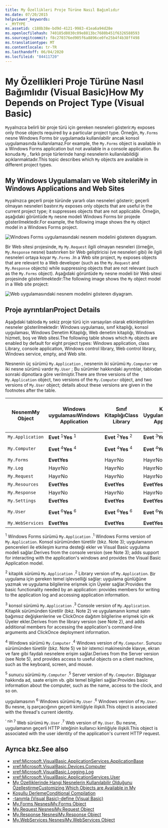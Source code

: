 ```yaml
---
title: My Özellikleri Proje Türüne Nasıl Bağımlıdır
ms.date: 07/20/2015
helpviewer_keywords:
- _MYTYPE
ms.assetid: c188b38e-bd9d-4121-9983-41ea6a94d28e
ms.openlocfilehash: 740185d8030c09e8813bc7680b451f6326588593
ms.sourcegitcommit: f8c270376ed905f6a8896ce0fe25b4f4b38ff498
ms.translationtype: MT
ms.contentlocale: tr-TR
ms.lasthandoff: 06/04/2020
ms.locfileid: "84411720"
---
```

# <a name="how-my-depends-on-project-type-visual-basic"></a><span data-ttu-id="e5617-102">My Özellikleri Proje Türüne Nasıl Bağımlıdır (Visual Basic)</span><span class="sxs-lookup"><span data-stu-id="e5617-102">How My Depends on Project Type (Visual Basic)</span></span>

<span data-ttu-id="e5617-103">`My`yalnızca belirli bir proje türü için gereken nesneleri gösterir.</span><span class="sxs-lookup"><span data-stu-id="e5617-103">`My` exposes only those objects required by a particular project type.</span></span> <span data-ttu-id="e5617-104">Örneğin, `My.Forms` nesne Windows Forms bir uygulamada kullanılabilir ancak konsol uygulamasında kullanılamaz.</span><span class="sxs-lookup"><span data-stu-id="e5617-104">For example, the `My.Forms` object is available in a Windows Forms application but not available in a console application.</span></span> <span data-ttu-id="e5617-105">Bu konuda `My` , farklı proje türlerinde hangi nesnelerin kullanılabildiği açıklanmaktadır.</span><span class="sxs-lookup"><span data-stu-id="e5617-105">This topic describes which `My` objects are available in different project types.</span></span>  
  
## <a name="my-in-windows-applications-and-web-sites"></a><span data-ttu-id="e5617-106">My Windows Uygulamaları ve Web siteleri</span><span class="sxs-lookup"><span data-stu-id="e5617-106">My in Windows Applications and Web Sites</span></span>  

 <span data-ttu-id="e5617-107">`My`yalnızca geçerli proje türünde yararlı olan nesneleri gösterir; geçerli olmayan nesneleri bastırır.</span><span class="sxs-lookup"><span data-stu-id="e5617-107">`My` exposes only objects that are useful in the current project type; it suppresses objects that are not applicable.</span></span> <span data-ttu-id="e5617-108">Örneğin, aşağıdaki görüntüde `My` nesne modeli Windows Forms bir projede gösterilmektedir.</span><span class="sxs-lookup"><span data-stu-id="e5617-108">For example, the following image shows the `My` object model in a Windows Forms project.</span></span>  
  
 ![Windows Forms uygulamasındaki nesnem modelini gösteren diyagram.](./media/how-my-depends-on-project-type/my-object-model-windows-forms.png)  
  
 <span data-ttu-id="e5617-110">Bir Web sitesi projesinde, `My` `My.Request` ilgili olmayan nesneleri (örneğin, `My.Response` nesne) bastırırken bir Web geliştiricisi (ve nesneleri gibi) ile ilgili nesneleri ortaya koyar `My.Forms` .</span><span class="sxs-lookup"><span data-stu-id="e5617-110">In a Web site project, `My` exposes objects that are relevant to a Web developer (such as the `My.Request` and `My.Response` objects) while suppressing objects that are not relevant (such as the `My.Forms` object).</span></span> <span data-ttu-id="e5617-111">Aşağıdaki görüntüde `My` nesne modeli bir Web sitesi projesinde gösterilmektedir:</span><span class="sxs-lookup"><span data-stu-id="e5617-111">The following image shows the `My` object model in a Web site project:</span></span>  
  
 ![Web uygulamasındaki nesnem modelini gösteren diyagram.](./media/how-my-depends-on-project-type/my-object-model-web.png)  
  
## <a name="project-details"></a><span data-ttu-id="e5617-113">Proje ayrıntıları</span><span class="sxs-lookup"><span data-stu-id="e5617-113">Project Details</span></span>  

 <span data-ttu-id="e5617-114">Aşağıdaki tabloda `My` sekiz proje türü için varsayılan olarak etkinleştirilen nesneler gösterilmektedir: Windows uygulaması, sınıf kitaplığı, konsol uygulaması, Windows Denetim Kitaplığı, Web denetim kitaplığı, Windows hizmeti, boş ve Web sitesi.</span><span class="sxs-lookup"><span data-stu-id="e5617-114">The following table shows which `My` objects are enabled by default for eight project types: Windows application, class Library, console application, Windows control library, Web control library, Windows service, empty, and Web site.</span></span>  
  
 <span data-ttu-id="e5617-115">Nesnenin üç sürümü `My.Application` , nesnenin iki sürümü `My.Computer` ve iki nesne sürümü vardır `My.User` ; Bu sürümler hakkındaki ayrıntılar, tablodan sonraki dipnotlara göre verilmiştir.</span><span class="sxs-lookup"><span data-stu-id="e5617-115">There are three versions of the `My.Application` object, two versions of the `My.Computer` object, and two versions of `My.User` object; details about these versions are given in the footnotes after the table.</span></span>  
  
|<span data-ttu-id="e5617-116">Nesnem</span><span class="sxs-lookup"><span data-stu-id="e5617-116">My Object</span></span>|<span data-ttu-id="e5617-117">Windows uygulaması</span><span class="sxs-lookup"><span data-stu-id="e5617-117">Windows Application</span></span>|<span data-ttu-id="e5617-118">Sınıf Kitaplığı</span><span class="sxs-lookup"><span data-stu-id="e5617-118">Class Library</span></span>|<span data-ttu-id="e5617-119">Konsol Uygulaması</span><span class="sxs-lookup"><span data-stu-id="e5617-119">Console Application</span></span>|<span data-ttu-id="e5617-120">Windows Denetim Kitaplığı</span><span class="sxs-lookup"><span data-stu-id="e5617-120">Windows Control Library</span></span>|<span data-ttu-id="e5617-121">Web Denetim Kitaplığı</span><span class="sxs-lookup"><span data-stu-id="e5617-121">Web Control Library</span></span>|<span data-ttu-id="e5617-122">Windows Hizmeti</span><span class="sxs-lookup"><span data-stu-id="e5617-122">Windows Service</span></span>|<span data-ttu-id="e5617-123">Olmamalıdır</span><span class="sxs-lookup"><span data-stu-id="e5617-123">Empty</span></span>|<span data-ttu-id="e5617-124">Web Sitesi</span><span class="sxs-lookup"><span data-stu-id="e5617-124">Web Site</span></span>|  
|---|---|---|---|---|---|---|---|---|  
|`My.Application`|<span data-ttu-id="e5617-125">**Evet** <sup>1</sup></span><span class="sxs-lookup"><span data-stu-id="e5617-125">**Yes** <sup>1</sup></span></span>|<span data-ttu-id="e5617-126">**Evet** <sup>2</sup></span><span class="sxs-lookup"><span data-stu-id="e5617-126">**Yes** <sup>2</sup></span></span>|<span data-ttu-id="e5617-127">**Evet** <sup>3</sup></span><span class="sxs-lookup"><span data-stu-id="e5617-127">**Yes** <sup>3</sup></span></span>|<span data-ttu-id="e5617-128">**Evet** <sup>2</sup></span><span class="sxs-lookup"><span data-stu-id="e5617-128">**Yes** <sup>2</sup></span></span>|<span data-ttu-id="e5617-129">No</span><span class="sxs-lookup"><span data-stu-id="e5617-129">No</span></span>|<span data-ttu-id="e5617-130">**Evet** <sup>3</sup></span><span class="sxs-lookup"><span data-stu-id="e5617-130">**Yes** <sup>3</sup></span></span>|<span data-ttu-id="e5617-131">Hayır</span><span class="sxs-lookup"><span data-stu-id="e5617-131">No</span></span>|<span data-ttu-id="e5617-132">Hayır</span><span class="sxs-lookup"><span data-stu-id="e5617-132">No</span></span>|  
|`My.Computer`|<span data-ttu-id="e5617-133">**Evet** <sup>4</sup></span><span class="sxs-lookup"><span data-stu-id="e5617-133">**Yes** <sup>4</sup></span></span>|<span data-ttu-id="e5617-134">**Evet** <sup>4</sup></span><span class="sxs-lookup"><span data-stu-id="e5617-134">**Yes** <sup>4</sup></span></span>|<span data-ttu-id="e5617-135">**Evet** <sup>4</sup></span><span class="sxs-lookup"><span data-stu-id="e5617-135">**Yes** <sup>4</sup></span></span>|<span data-ttu-id="e5617-136">**Evet** <sup>4</sup></span><span class="sxs-lookup"><span data-stu-id="e5617-136">**Yes** <sup>4</sup></span></span>|<span data-ttu-id="e5617-137">**Evet** <sup>5</sup></span><span class="sxs-lookup"><span data-stu-id="e5617-137">**Yes** <sup>5</sup></span></span>|<span data-ttu-id="e5617-138">**Evet** <sup>4</sup></span><span class="sxs-lookup"><span data-stu-id="e5617-138">**Yes** <sup>4</sup></span></span>|<span data-ttu-id="e5617-139">No</span><span class="sxs-lookup"><span data-stu-id="e5617-139">No</span></span>|<span data-ttu-id="e5617-140">**Evet** <sup>5</sup></span><span class="sxs-lookup"><span data-stu-id="e5617-140">**Yes** <sup>5</sup></span></span>|  
|`My.Forms`|<span data-ttu-id="e5617-141">**Evet**</span><span class="sxs-lookup"><span data-stu-id="e5617-141">**Yes**</span></span>|<span data-ttu-id="e5617-142">Hayır</span><span class="sxs-lookup"><span data-stu-id="e5617-142">No</span></span>|<span data-ttu-id="e5617-143">Hayır</span><span class="sxs-lookup"><span data-stu-id="e5617-143">No</span></span>|<span data-ttu-id="e5617-144">**Evet**</span><span class="sxs-lookup"><span data-stu-id="e5617-144">**Yes**</span></span>|<span data-ttu-id="e5617-145">Hayır</span><span class="sxs-lookup"><span data-stu-id="e5617-145">No</span></span>|<span data-ttu-id="e5617-146">Hayır</span><span class="sxs-lookup"><span data-stu-id="e5617-146">No</span></span>|<span data-ttu-id="e5617-147">Hayır</span><span class="sxs-lookup"><span data-stu-id="e5617-147">No</span></span>|<span data-ttu-id="e5617-148">Hayır</span><span class="sxs-lookup"><span data-stu-id="e5617-148">No</span></span>|  
|`My.Log`|<span data-ttu-id="e5617-149">Hayır</span><span class="sxs-lookup"><span data-stu-id="e5617-149">No</span></span>|<span data-ttu-id="e5617-150">Hayır</span><span class="sxs-lookup"><span data-stu-id="e5617-150">No</span></span>|<span data-ttu-id="e5617-151">Hayır</span><span class="sxs-lookup"><span data-stu-id="e5617-151">No</span></span>|<span data-ttu-id="e5617-152">Hayır</span><span class="sxs-lookup"><span data-stu-id="e5617-152">No</span></span>|<span data-ttu-id="e5617-153">Hayır</span><span class="sxs-lookup"><span data-stu-id="e5617-153">No</span></span>|<span data-ttu-id="e5617-154">Hayır</span><span class="sxs-lookup"><span data-stu-id="e5617-154">No</span></span>|<span data-ttu-id="e5617-155">Hayır</span><span class="sxs-lookup"><span data-stu-id="e5617-155">No</span></span>|<span data-ttu-id="e5617-156">**Evet**</span><span class="sxs-lookup"><span data-stu-id="e5617-156">**Yes**</span></span>|  
|`My.Request`|<span data-ttu-id="e5617-157">Hayır</span><span class="sxs-lookup"><span data-stu-id="e5617-157">No</span></span>|<span data-ttu-id="e5617-158">Hayır</span><span class="sxs-lookup"><span data-stu-id="e5617-158">No</span></span>|<span data-ttu-id="e5617-159">Hayır</span><span class="sxs-lookup"><span data-stu-id="e5617-159">No</span></span>|<span data-ttu-id="e5617-160">Hayır</span><span class="sxs-lookup"><span data-stu-id="e5617-160">No</span></span>|<span data-ttu-id="e5617-161">Hayır</span><span class="sxs-lookup"><span data-stu-id="e5617-161">No</span></span>|<span data-ttu-id="e5617-162">Hayır</span><span class="sxs-lookup"><span data-stu-id="e5617-162">No</span></span>|<span data-ttu-id="e5617-163">Hayır</span><span class="sxs-lookup"><span data-stu-id="e5617-163">No</span></span>|<span data-ttu-id="e5617-164">**Evet**</span><span class="sxs-lookup"><span data-stu-id="e5617-164">**Yes**</span></span>|  
|`My.Resources`|<span data-ttu-id="e5617-165">**Evet**</span><span class="sxs-lookup"><span data-stu-id="e5617-165">**Yes**</span></span>|<span data-ttu-id="e5617-166">**Evet**</span><span class="sxs-lookup"><span data-stu-id="e5617-166">**Yes**</span></span>|<span data-ttu-id="e5617-167">**Evet**</span><span class="sxs-lookup"><span data-stu-id="e5617-167">**Yes**</span></span>|<span data-ttu-id="e5617-168">**Evet**</span><span class="sxs-lookup"><span data-stu-id="e5617-168">**Yes**</span></span>|<span data-ttu-id="e5617-169">**Evet**</span><span class="sxs-lookup"><span data-stu-id="e5617-169">**Yes**</span></span>|<span data-ttu-id="e5617-170">**Evet**</span><span class="sxs-lookup"><span data-stu-id="e5617-170">**Yes**</span></span>|<span data-ttu-id="e5617-171">Hayır</span><span class="sxs-lookup"><span data-stu-id="e5617-171">No</span></span>|<span data-ttu-id="e5617-172">Hayır</span><span class="sxs-lookup"><span data-stu-id="e5617-172">No</span></span>|  
|`My.Response`|<span data-ttu-id="e5617-173">Hayır</span><span class="sxs-lookup"><span data-stu-id="e5617-173">No</span></span>|<span data-ttu-id="e5617-174">Hayır</span><span class="sxs-lookup"><span data-stu-id="e5617-174">No</span></span>|<span data-ttu-id="e5617-175">Hayır</span><span class="sxs-lookup"><span data-stu-id="e5617-175">No</span></span>|<span data-ttu-id="e5617-176">Hayır</span><span class="sxs-lookup"><span data-stu-id="e5617-176">No</span></span>|<span data-ttu-id="e5617-177">Hayır</span><span class="sxs-lookup"><span data-stu-id="e5617-177">No</span></span>|<span data-ttu-id="e5617-178">Hayır</span><span class="sxs-lookup"><span data-stu-id="e5617-178">No</span></span>|<span data-ttu-id="e5617-179">Hayır</span><span class="sxs-lookup"><span data-stu-id="e5617-179">No</span></span>|<span data-ttu-id="e5617-180">**Evet**</span><span class="sxs-lookup"><span data-stu-id="e5617-180">**Yes**</span></span>|  
|`My.Settings`|<span data-ttu-id="e5617-181">**Evet**</span><span class="sxs-lookup"><span data-stu-id="e5617-181">**Yes**</span></span>|<span data-ttu-id="e5617-182">**Evet**</span><span class="sxs-lookup"><span data-stu-id="e5617-182">**Yes**</span></span>|<span data-ttu-id="e5617-183">**Evet**</span><span class="sxs-lookup"><span data-stu-id="e5617-183">**Yes**</span></span>|<span data-ttu-id="e5617-184">**Evet**</span><span class="sxs-lookup"><span data-stu-id="e5617-184">**Yes**</span></span>|<span data-ttu-id="e5617-185">**Evet**</span><span class="sxs-lookup"><span data-stu-id="e5617-185">**Yes**</span></span>|<span data-ttu-id="e5617-186">**Evet**</span><span class="sxs-lookup"><span data-stu-id="e5617-186">**Yes**</span></span>|<span data-ttu-id="e5617-187">Hayır</span><span class="sxs-lookup"><span data-stu-id="e5617-187">No</span></span>|<span data-ttu-id="e5617-188">Hayır</span><span class="sxs-lookup"><span data-stu-id="e5617-188">No</span></span>|  
|`My.User`|<span data-ttu-id="e5617-189">**Evet** <sup>6</sup></span><span class="sxs-lookup"><span data-stu-id="e5617-189">**Yes** <sup>6</sup></span></span>|<span data-ttu-id="e5617-190">**Evet** <sup>6</sup></span><span class="sxs-lookup"><span data-stu-id="e5617-190">**Yes** <sup>6</sup></span></span>|<span data-ttu-id="e5617-191">**Evet** <sup>6</sup></span><span class="sxs-lookup"><span data-stu-id="e5617-191">**Yes** <sup>6</sup></span></span>|<span data-ttu-id="e5617-192">**Evet** <sup>6</sup></span><span class="sxs-lookup"><span data-stu-id="e5617-192">**Yes** <sup>6</sup></span></span>|<span data-ttu-id="e5617-193">**Evet** <sup>7</sup></span><span class="sxs-lookup"><span data-stu-id="e5617-193">**Yes** <sup>7</sup></span></span>|<span data-ttu-id="e5617-194">**Evet** <sup>6</sup></span><span class="sxs-lookup"><span data-stu-id="e5617-194">**Yes** <sup>6</sup></span></span>|<span data-ttu-id="e5617-195">No</span><span class="sxs-lookup"><span data-stu-id="e5617-195">No</span></span>|<span data-ttu-id="e5617-196">**Evet** <sup>7</sup></span><span class="sxs-lookup"><span data-stu-id="e5617-196">**Yes** <sup>7</sup></span></span>|  
|`My.WebServices`|<span data-ttu-id="e5617-197">**Evet**</span><span class="sxs-lookup"><span data-stu-id="e5617-197">**Yes**</span></span>|<span data-ttu-id="e5617-198">**Evet**</span><span class="sxs-lookup"><span data-stu-id="e5617-198">**Yes**</span></span>|<span data-ttu-id="e5617-199">**Evet**</span><span class="sxs-lookup"><span data-stu-id="e5617-199">**Yes**</span></span>|<span data-ttu-id="e5617-200">**Evet**</span><span class="sxs-lookup"><span data-stu-id="e5617-200">**Yes**</span></span>|<span data-ttu-id="e5617-201">**Evet**</span><span class="sxs-lookup"><span data-stu-id="e5617-201">**Yes**</span></span>|<span data-ttu-id="e5617-202">**Evet**</span><span class="sxs-lookup"><span data-stu-id="e5617-202">**Yes**</span></span>|<span data-ttu-id="e5617-203">Hayır</span><span class="sxs-lookup"><span data-stu-id="e5617-203">No</span></span>|<span data-ttu-id="e5617-204">Hayır</span><span class="sxs-lookup"><span data-stu-id="e5617-204">No</span></span>|  
  
 <span data-ttu-id="e5617-205"><sup>1</sup> Windows Forms sürümü `My.Application` .</span><span class="sxs-lookup"><span data-stu-id="e5617-205"><sup>1</sup> Windows Forms version of `My.Application`.</span></span> <span data-ttu-id="e5617-206">Konsol sürümünden türetilir (bkz. Note 3); uygulamanın pencereleri ile etkileşim kurma desteği ekler ve Visual Basic uygulama modeli sağlar.</span><span class="sxs-lookup"><span data-stu-id="e5617-206">Derives from the console version (see Note 3); adds support for interacting with the application's windows and provides the Visual Basic Application model.</span></span>  
  
 <span data-ttu-id="e5617-207"><sup>2</sup> kitaplık sürümü `My.Application` .</span><span class="sxs-lookup"><span data-stu-id="e5617-207"><sup>2</sup> Library version of `My.Application`.</span></span> <span data-ttu-id="e5617-208">Bir uygulama için gereken temel işlevselliği sağlar: uygulama günlüğüne yazmak ve uygulama bilgilerine erişmek için Üyeler sağlar.</span><span class="sxs-lookup"><span data-stu-id="e5617-208">Provides the basic functionality needed by an application: provides members for writing to the application log and accessing application information.</span></span>  
  
 <span data-ttu-id="e5617-209"><sup>3</sup> konsol sürümü `My.Application` .</span><span class="sxs-lookup"><span data-stu-id="e5617-209"><sup>3</sup> Console version of `My.Application`.</span></span> <span data-ttu-id="e5617-210">Kitaplık sürümünden türetilir (bkz. Note 2) ve uygulamanın komut satırı bağımsız değişkenlerine ve ClickOnce dağıtım bilgilerine erişmek için ek Üyeler ekler.</span><span class="sxs-lookup"><span data-stu-id="e5617-210">Derives from the library version (see Note 2), and adds additional members for accessing the application's command-line arguments and ClickOnce deployment information.</span></span>  
  
 <span data-ttu-id="e5617-211"><sup>4</sup> Windows sürümü `My.Computer` .</span><span class="sxs-lookup"><span data-stu-id="e5617-211"><sup>4</sup> Windows version of `My.Computer`.</span></span> <span data-ttu-id="e5617-212">Sunucu sürümünden türetilir (bkz. Note 5) ve bir istemci makinesinde klavye, ekran ve fare gibi faydalı nesnelere erişim sağlar.</span><span class="sxs-lookup"><span data-stu-id="e5617-212">Derives from the Server version (see Note 5), and provides access to useful objects on a client machine, such as the keyboard, screen, and mouse.</span></span>  
  
 <span data-ttu-id="e5617-213"><sup>5</sup> sunucu sürümü `My.Computer` .</span><span class="sxs-lookup"><span data-stu-id="e5617-213"><sup>5</sup> Server version of `My.Computer`.</span></span> <span data-ttu-id="e5617-214">Bilgisayar hakkında ad, saate erişim vb. gibi temel bilgileri sağlar.</span><span class="sxs-lookup"><span data-stu-id="e5617-214">Provides basic information about the computer, such as the name, access to the clock, and so on.</span></span>  
  
 <span data-ttu-id="e5617-215">uygulamasının <sup>6</sup> Windows sürümü `My.User` .</span><span class="sxs-lookup"><span data-stu-id="e5617-215"><sup>6</sup> Windows version of `My.User`.</span></span> <span data-ttu-id="e5617-216">Bu nesne, iş parçacığının geçerli kimliğiyle ilişkili.</span><span class="sxs-lookup"><span data-stu-id="e5617-216">This object is associated with the thread's current identity.</span></span>  
  
 <span data-ttu-id="e5617-217"><sup>' nin 7</sup> Web sürümü `My.User` .</span><span class="sxs-lookup"><span data-stu-id="e5617-217"><sup>7</sup> Web version of `My.User`.</span></span> <span data-ttu-id="e5617-218">Bu nesne, uygulamanın geçerli HTTP isteğinin kullanıcı kimliğiyle ilişkili.</span><span class="sxs-lookup"><span data-stu-id="e5617-218">This object is associated with the user identity of the application's current HTTP request.</span></span>  
  
## <a name="see-also"></a><span data-ttu-id="e5617-219">Ayrıca bkz.</span><span class="sxs-lookup"><span data-stu-id="e5617-219">See also</span></span>

- <xref:Microsoft.VisualBasic.ApplicationServices.ApplicationBase>
- <xref:Microsoft.VisualBasic.Devices.Computer>
- <xref:Microsoft.VisualBasic.Logging.Log>
- <xref:Microsoft.VisualBasic.ApplicationServices.User>
- [<span data-ttu-id="e5617-220">My Özelliklerinde Hangi Nesnelerin Kullanılabilir Olduğunu Özelleştirme</span><span class="sxs-lookup"><span data-stu-id="e5617-220">Customizing Which Objects are Available in My</span></span>](../customizing-extending-my/customizing-which-objects-are-available-in-my.md)
- [<span data-ttu-id="e5617-221">Koşullu Derleme</span><span class="sxs-lookup"><span data-stu-id="e5617-221">Conditional Compilation</span></span>](../../programming-guide/program-structure/conditional-compilation.md)
- [<span data-ttu-id="e5617-222">-tanımla (Visual Basic)</span><span class="sxs-lookup"><span data-stu-id="e5617-222">-define (Visual Basic)</span></span>](../../reference/command-line-compiler/define.md)
- [<span data-ttu-id="e5617-223">My.Forms Nesnesi</span><span class="sxs-lookup"><span data-stu-id="e5617-223">My.Forms Object</span></span>](../../language-reference/objects/my-forms-object.md)
- [<span data-ttu-id="e5617-224">My.Request Nesnesi</span><span class="sxs-lookup"><span data-stu-id="e5617-224">My.Request Object</span></span>](../../language-reference/objects/my-request-object.md)
- [<span data-ttu-id="e5617-225">My.Response Nesnesi</span><span class="sxs-lookup"><span data-stu-id="e5617-225">My.Response Object</span></span>](../../language-reference/objects/my-response-object.md)
- [<span data-ttu-id="e5617-226">My.WebServices Nesnesi</span><span class="sxs-lookup"><span data-stu-id="e5617-226">My.WebServices Object</span></span>](../../language-reference/objects/my-webservices-object.md)
